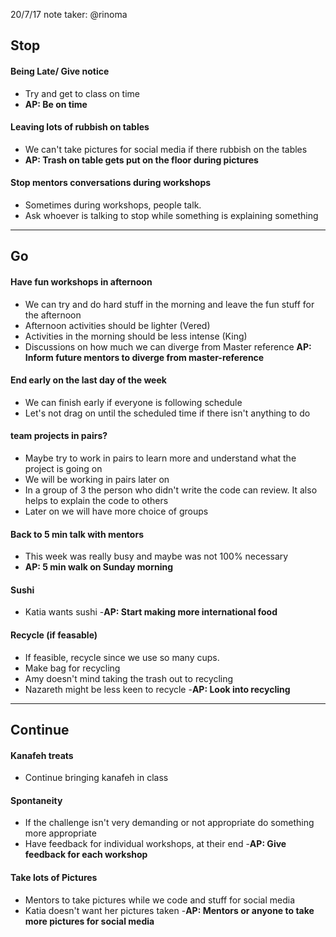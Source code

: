 20/7/17
note taker: @rinoma

## Stop
#### Being Late/ Give notice
- Try and get to class on time
- **AP: Be on time**

#### Leaving lots of rubbish on tables
- We can't take pictures for social media if there rubbish on the tables
- **AP: Trash on table gets put on the floor during pictures**

#### Stop mentors conversations during workshops
- Sometimes during workshops, people talk.
- Ask whoever is talking to stop while something is explaining something

-----------------------------------

## Go
#### Have fun workshops in afternoon
- We can try and do hard stuff in the morning and leave the fun stuff for the afternoon
- Afternoon activities should be lighter (Vered)
- Activities in the morning should be less intense (King)
- Discussions on how much we can diverge from Master reference
**AP: Inform future mentors to diverge from master-reference**


#### End early on the last day of the week
- We can finish early if everyone is following schedule
- Let's not drag on until the scheduled time if there isn't anything to do

#### team projects in pairs?
- Maybe try to work in pairs to learn more and understand what the project is going on
- We will be working in pairs later on
- In a group of 3 the person who didn't write the code can review. It also helps to explain the code to others
- Later on we will have more choice of groups

#### Back to 5 min talk with mentors
- This week was really busy and maybe was not 100% necessary
- **AP: 5 min walk on Sunday morning**

#### Sushi
- Katia wants sushi
-**AP: Start making more international food**

#### Recycle (if feasable)
- If feasible, recycle since we use so many cups.
- Make bag for recycling
- Amy doesn't mind taking the trash out to recycling
- Nazareth might be less keen to recycle
-**AP: Look into recycling**

-----------------------------------

## Continue

#### Kanafeh treats
- Continue bringing kanafeh in class

#### Spontaneity
- If the challenge isn't very demanding or not appropriate do something more appropriate
- Have feedback for individual workshops, at their end
-**AP: Give feedback for each workshop**

#### Take lots of Pictures
- Mentors to take pictures while we code and stuff for social media
- Katia doesn't want her pictures taken
-**AP: Mentors or anyone to take more pictures for social media**
